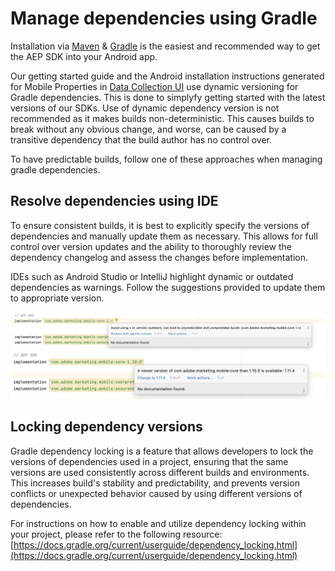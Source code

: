 # Manage dependencies using Gradle

Installation via [Maven](https://maven.apache.org/) & [Gradle](https://gradle.org/) is the easiest and recommended way to get the AEP SDK into your Android app. 

Our getting started guide and the Android installation instructions generated for Mobile Properties in [Data Collection UI](https://developer-stage.adobe.com/client-sdks/documentation/getting-started/get-the-sdk/) use dynamic versioning for Gradle dependencies. This is done to simplyfy getting started with the latest versions of our SDKs. Use of dynamic dependency version is not recommended as it makes builds non-deterministic. This causes builds to break without any obvious change, and worse, can be caused by a transitive dependency that the build author has no control over.

To have predictable builds, follow one of these approaches when managing gradle dependencies. 

## Resolve dependencies using IDE

To ensure consistent builds, it is best to explicitly specify the versions of dependencies and manually update them as necessary. This allows for full control over version updates and the ability to thoroughly review the dependency changelog and assess the changes before implementation.

IDEs such as Android Studio or IntelliJ highlight dynamic or outdated dependencies as warnings. Follow the suggestions provided to update them to appropriate version.

![Dynamic dependency warning](./assets/manage-gradle-dependencies/dynamic-dependencies.png)
![Outdated dependency warning](./assets/manage-gradle-dependencies/outdated-dependencies.png)

## Locking dependency versions

Gradle dependency locking is a feature that allows developers to lock the versions of dependencies used in a project, ensuring that the same versions are used consistently across different builds and environments. This increases build's stability and predictability, and prevents version conflicts or unexpected behavior caused by using different versions of dependencies.

For instructions on how to enable and utilize dependency locking within your project, please refer to the following resource: [https://docs.gradle.org/current/userguide/dependency_locking.html](https://docs.gradle.org/current/userguide/dependency_locking.html)